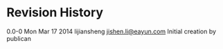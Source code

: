 # Revision History

0.0-0 Mon Mar 17 2014 lijiansheng <jishen.li@eayun.com> Initial creation
by publican

